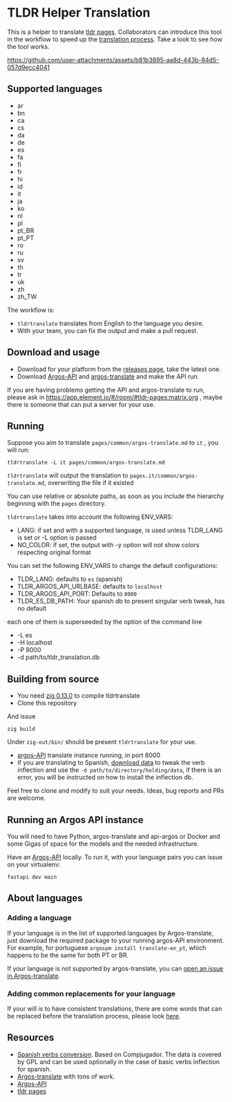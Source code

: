 # TLDR Helper Translation

This is a helper to translate [tldr pages](https://tldr.sh/). Collaborators can introduce this tool in the workflow to speed up the [translation process](https://github.com/tldr-pages/tldr/blob/main/CONTRIBUTING.md#translations).  Take a look to see how the tool works.

https://github.com/user-attachments/assets/b81b3895-aa8d-443b-84d5-057d9ecc4041

## Supported languages

* ar
* bn
* ca
* cs
* da
* de
* es
* fa
* fi
* fr
* hi
* id
* it
* ja
* ko
* nl
* pl
* pt_BR
* pt_PT
* ro
* ru
* sv
* th
* tr
* uk
* zh
* zh_TW

The workflow is:
 * `tldrtranslate` translates from English to the language you desire.
 * With your team, you can fix the output and make a pull request.

## Download and usage

 * Download for your platform from the [releases page](https://github.com/ikks/tldrtranslate/releases), take the latest one.
 * Download [Argos-API](https://github.com/Jaro-c/Argos-API) and [argos-translate](https://github.com/argosopentech/argos-translate) and make the API run.

If you are having problems getting the API and argos-translate to run, please ask 
in https://app.element.io/#/room/#tldr-pages:matrix.org , maybe there is someone
that can put a server for your use.

## Running

Suppose you aim to translate `pages/common/argos-translate.md` to `it` , you will run:

``` 
tldrtranslate -L it pages/common/argos-translate.md
```

`tldrtranslate` will output the translation to `pages.it/common/argos-translate.md`, overwriting the file if it existed

You can use relative or absolute paths, as soon as you include the hierarchy beginning with the `pages` directory.

`tldrtranslate` takes into account the following ENV_VARS:

* LANG: if set and with a supported language, is used unless TLDR_LANG is set or -L option is passed
* NO_COLOR: if set, the output with -y option will not show colors respecting original format

You can set the following ENV_VARS to change the default configurations:

*  TLDR_LANG: defaults to `es` (spanish) 
*  TLDR_ARGOS_API_URLBASE: defaults to `localhost`
*  TLDR_ARGOS_API_PORT: Defaults to `8000`
*  TLDR_ES_DB_PATH: Your spanish db to present singular verb tweak, has no default

each one of them is superseeded by the option of the command line

* -L es
* -H localhost
* -P 8000
* -d path/to/tldr_translation.db

## Building from source

* You need [zig 0.13.0](https://ziglang.org/download/) to compile tldrtranslate
* Clone this repository

And issue

```
zig build
```

Under `zig-out/bin/` should be present `tldrtranslate` for your use.

* [argos-API](https://github.com/Jaro-c/Argos-API) translate instance running, in port 8000
* If you are translating to Spanish, [download data](https://igor.tamarapatino.org/tldrtranslate/resources/es/data.mdb.gz) to tweak the verb inflection and use the `-d path/to/directory/holding/data`, if there is an error, you will be instructed on how to install the inflection db.

Feel free to clone and modify to suit your needs. Ideas, bug reports and PRs are welcome.

## Running an Argos API instance

You will need to have Python, argos-translate and api-argos or Docker and some Gigas of space for the models and the needed infrastructure.

Have an [Argos-API](https://github.com/Jaro-c/Argos-API) locally. To run it, with your
language pairs you can issue on your virtualenv:

```
fastapi dev main
```

## About languages

### Adding a language

If your language is in the list of supported languages by Argos-translate, just download the required package to your running argos-API environment.  For example, for portuguese `argospm install translate-en_pt`, which happens to be the same for both PT or BR.

If your language is not supported by argos-translate, you can [open an issue in Argos-translate](https://github.com/argosopentech/argos-translate/discussions/91).

### Adding common replacements for your language

If your will is to have consistent translations, there are some words that can be replaced before the translation process, please look [here](docs/language_replacements.md).

## Resources

* [Spanish verbs conversion](https://igor.tamarapatino.org/tldrtranslate/resources/es/data.mdb.gz). Based on Compjugador.  The data is covered by GPL and can be used optionally in the case of basic verbs inflection for spanish.
* [Argos-translate](https://github.com/argosopentech/argos-translate) with tons of work.
* [Argos-API](https://github.com/Jaro-c/Argos-API)
* [tldr pages](https://tldr.sh/)
